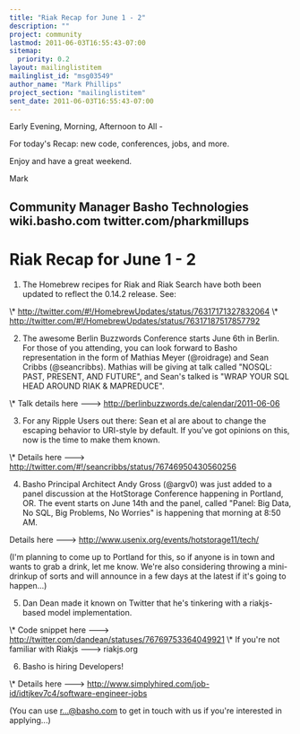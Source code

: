 ```yaml
---
title: "Riak Recap for June 1 - 2"
description: ""
project: community
lastmod: 2011-06-03T16:55:43-07:00
sitemap:
  priority: 0.2
layout: mailinglistitem
mailinglist_id: "msg03549"
author_name: "Mark Phillips"
project_section: "mailinglistitem"
sent_date: 2011-06-03T16:55:43-07:00
---
```



Early Evening, Morning, Afternoon to All -

For today's Recap: new code, conferences, jobs, and more.

Enjoy and have a great weekend.

Mark

Community Manager
Basho Technologies
wiki.basho.com
twitter.com/pharkmillups
-----------------------------------

Riak Recap for June 1 - 2
===================

1) The Homebrew recipes for Riak and Riak Search have both been
updated to reflect the 0.14.2 release. See:

\\* http://twitter.com/#!/HomebrewUpdates/status/76317171327832064
\\* http://twitter.com/#!/HomebrewUpdates/status/76317187517857792

2) The awesome Berlin Buzzwords Conference starts June 6th in Berlin.
For those of you attending, you can look forward to Basho
representation in the form of Mathias Meyer (@roidrage) and Sean
Cribbs (@seancribbs). Mathias will be giving at talk called "NOSQL:
PAST, PRESENT, AND FUTURE", and Sean's talked is "WRAP YOUR SQL HEAD
AROUND RIAK & MAPREDUCE".

\\* Talk details here ---&gt; http://berlinbuzzwords.de/calendar/2011-06-06

3) For any Ripple Users out there: Sean et al are about to change the
escaping behavior to URI-style by default. If you've got opinions on
this, now is the time to make them known.

\\* Details here ---&gt; http://twitter.com/#!/seancribbs/status/76746950430560256

4) Basho Principal Architect Andy Gross (@argv0) was just added to a
panel discussion at the HotStorage Conference happening in Portland,
OR. The event starts on June 14th and the panel, called "Panel: Big
Data, No SQL, Big Problems, No Worries" is happening that morning at
8:50 AM.

Details here ---&gt; http://www.usenix.org/events/hotstorage11/tech/

(I'm planning to come up to Portland for this, so if anyone is in town
and wants to grab a drink, let me know. We're also considering
throwing a mini-drinkup of sorts and will announce in a few days at
the latest if it's going to happen...)

5) Dan Dean made it known on Twitter that he's tinkering with a
riakjs-based model implementation.

\\* Code snippet here ---&gt; http://twitter.com/dandean/statuses/76769753364049921
\\* If you're not familiar with Riakjs ---&gt; riakjs.org

6) Basho is hiring Developers!

\\* Details here ---&gt;
http://www.simplyhired.com/job-id/idtjkev7c4/software-engineer-jobs

(You can use r...@basho.com to get in touch with us if you're
interested in applying...)

